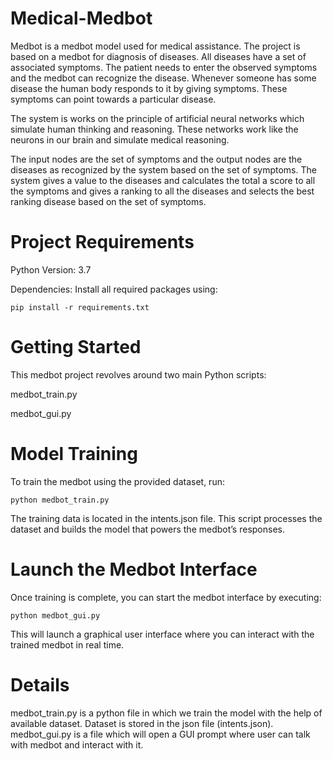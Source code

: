 # Medical-Medbot
Medbot is a medbot model used for medical assistance. The project is based on a medbot for diagnosis of diseases. All diseases have a set of associated symptoms. The patient needs to enter the observed symptoms and the medbot can recognize the disease. Whenever someone has some disease the human body responds to it by giving symptoms. These symptoms can point towards a particular disease.

The system is works on the principle of artificial neural networks which simulate human thinking and reasoning. These networks work like the neurons in our brain and simulate medical reasoning. 
 
The input nodes are the set of symptoms and the output nodes are the diseases as recognized by the system based on the set of symptoms. The system gives a value to the diseases and calculates the total a score to all the symptoms and gives a ranking to all the diseases and selects the best ranking disease based on the set of symptoms.

# Project Requirements
Python Version: 3.7

Dependencies:
Install all required packages using:

    pip install -r requirements.txt

# Getting Started
This medbot project revolves around two main Python scripts:

medbot_train.py

medbot_gui.py

# Model Training
To train the medbot using the provided dataset, run:

    python medbot_train.py

The training data is located in the intents.json file. This script processes the dataset and builds the model that powers the medbot’s responses.

# Launch the Medbot Interface
Once training is complete, you can start the medbot interface by executing:

    python medbot_gui.py
    
This will launch a graphical user interface where you can interact with the trained medbot in real time.



# Details
medbot_train.py is a python file in which we train the model with the help of available dataset.
Dataset is stored in the json file (intents.json).
medbot_gui.py is a file which will open a GUI prompt where user can talk with medbot and interact with it.
